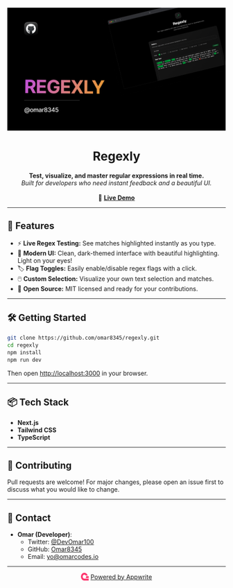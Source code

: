 <p align="center">
  <a href="https://regexly.appwrite.network" target="_blank" rel="noopener noreferrer">
    <img src="assets/banner.png" alt="Regexly Banner" width="900"/>
  </a>
</p>

<h1 align="center">Regexly</h1>
<p align="center">
  <b>Test, visualize, and master regular expressions in real time.</b><br>
  <i>Built for developers who need instant feedback and a beautiful UI.</i><br><br>
  🚀 <a href="https://regexly.appwrite.network" target="_blank"><b>Live Demo</b></a>
</p>

---

## 🚀 Features

- ⚡ **Live Regex Testing:** See matches highlighted instantly as you type.
- 🎨 **Modern UI:** Clean, dark-themed interface with beautiful highlighting. Light on your eyes!
- 🏷️ **Flag Toggles:** Easily enable/disable regex flags with a click.
- 🖱️ **Custom Selection:** Visualize your own text selection and matches.
- 💾 **Open Source:** MIT licensed and ready for your contributions.

---

## 🛠️ Getting Started

```bash
git clone https://github.com/omar8345/regexly.git
cd regexly
npm install
npm run dev
```

Then open [http://localhost:3000](http://localhost:3000) in your browser.

---

## 📦 Tech Stack

- **Next.js**
- **Tailwind CSS**
- **TypeScript**

---

## 🤝 Contributing

Pull requests are welcome! For major changes, please open an issue first to discuss what you would like to change.

---

## 📧 Contact

- **Omar (Developer)**:
  - Twitter: [@DevOmar100](https://x.com/DevOmar100)
  - GitHub: [Omar8345](https://github.com/Omar8345)
  - Email: yo@omarcodes.io

---

<p align="center">
  <a href="https://appwrite.io/" target="_blank" rel="noopener noreferrer" style="display:inline-flex;align-items:center;gap:4px;">
    <img src="public/appwrite.svg" alt="Appwrite" width="18" height="18" style="vertical-align:middle;"/> Powered by Appwrite
  </a>
</p>
